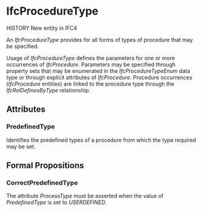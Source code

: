 # IfcProcedureType

>
<!-- end of short definition -->

 HISTORY New entity in IFC4

An _IfcProcedureType_ provides for all forms of types of procedure that may be specified.

Usage of _IfcProcedureType_ defines the parameters for one or more occurrences of _IfcProcedure_. Parameters may be specified through property sets that may be enumerated in the _IfcProcedureTypeEnum_ data type or through explicit attributes of _IfcProcedure_. Procedure occurrences (_IfcProcedure_ entities) are linked to the procedure type through the _IfcRelDefinesByType_ relationship.

## Attributes

### PredefinedType
Identifies the predefined types of a procedure from which the type required may be set.

## Formal Propositions

### CorrectPredefinedType
The attribute _ProcessType_ must be asserted when the value of _PredefinedType_ is set to _USERDEFINED_.
